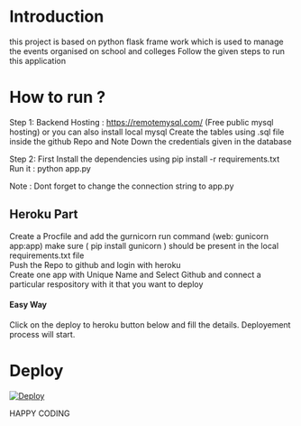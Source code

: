 # Introduction
this project is based on python flask frame work which is used to manage the events organised on school and colleges
Follow the given steps to run this application

# How to run ?
Step 1: Backend Hosting : https://remotemysql.com/ (Free public mysql hosting) or you can also install local mysql
Create the tables using .sql file inside the github Repo and Note Down the credentials given in the database<br />

Step 2: First Install the dependencies using pip install -r requirements.txt<br>
Run it : python app.py

Note : Dont forget to change the connection string to app.py<br/>
<h2>Heroku Part</h2>
Create a Procfile and add the gurnicorn run command (web: gunicorn app:app) make sure ( pip install gunicorn ) should be present in the local requirements.txt file<br/>
Push the Repo to github and login with heroku <br>
Create one app with Unique Name and Select Github and connect a particular respository with it that you want to deploy<br>

<h4>Easy Way </h4>
Click on the deploy to heroku button below and fill the details. Deployement process will start.<br>


# Deploy
<a href="https://heroku.com/deploy?template=https://github.com/purnimsinha/event-managemnt-sytem-flask-python.git">
  <img src="https://www.herokucdn.com/deploy/button.svg" alt="Deploy">
</a>
<br><p>HAPPY CODING</p>
